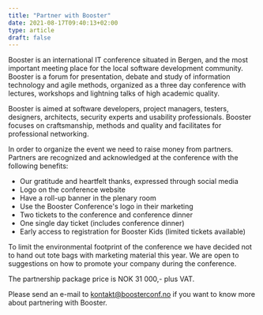 ```yaml
---
title: "Partner with Booster"
date: 2021-08-17T09:40:13+02:00
type: article
draft: false
---
```


Booster is an international IT conference situated in Bergen, and the most important meeting place for the local software development community. Booster is a forum for presentation, debate and study of information technology and agile methods, organized as a three day conference with lectures, workshops and lightning talks of high academic quality.

Booster is aimed at software developers, project managers, testers, designers, architects, security experts and usability professionals. Booster focuses on craftsmanship, methods and quality and facilitates for professional networking.

In order to organize the event we need to raise money from partners. Partners are recognized and acknowledged at the conference with the following benefits:

* Our gratitude and heartfelt thanks, expressed through social media
* Logo on the conference website
* Have a roll-up banner in the plenary room
* Use the Booster Conference's logo in their marketing
* Two tickets to the conference and conference dinner
* One single day ticket (includes conference dinner)
* Early access to registration for Booster Kids (limited tickets available)


To limit the environmental footprint of the conference we have decided not to hand out tote bags with marketing material this year. We are open to suggestions on how to promote your company during the conference.
  
The partnership package price is NOK 31 000,- plus VAT.

Please send an e-mail to [kontakt@boosterconf.no](mailto:kontakt@boosterconf.no) if you want to know more about partnering with Booster.

